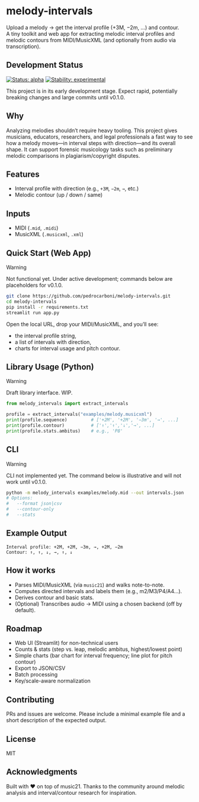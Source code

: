 # melody-intervals

Upload a melody → get the interval profile (+3M, −2m, …) and contour.  
A tiny toolkit and web app for extracting melodic interval profiles and melodic contours from MIDI/MusicXML (and optionally from audio via transcription).

## Development Status
[![Status: alpha](https://img.shields.io/badge/status-alpha-orange)](#)
[![Stability: experimental](https://img.shields.io/badge/stability-experimental-red)](#)

This project is in its early development stage. Expect rapid, potentially breaking changes and large commits until v0.1.0.

## Why

Analyzing melodies shouldn’t require heavy tooling. This project gives musicians, educators, researchers, and legal professionals a fast way to see how a melody moves—in interval steps with direction—and its overall shape. It can support forensic musicology tasks such as preliminary melodic comparisons in plagiarism/copyright disputes.


## Features

- Interval profile with direction (e.g., `+3M`, `−2m`, `→`, etc.)
- Melodic contour (up / down / same)

## Inputs

- MIDI (`.mid`, `.midi`)
- MusicXML (`.musicxml`, `.xml`)

## Quick Start (Web App)

> [!WARNING]
> Not functional yet. Under active development; commands below are placeholders for v0.1.0.

```bash
git clone https://github.com/pedrocarboni/melody-intervals.git
cd melody-intervals
pip install -r requirements.txt
streamlit run app.py
```

Open the local URL, drop your MIDI/MusicXML, and you’ll see:
- the interval profile string,
- a list of intervals with direction,
- charts for interval usage and pitch contour.

## Library Usage (Python)

> [!WARNING]
> Draft library interface. WIP.

```python
from melody_intervals import extract_intervals

profile = extract_intervals("examples/melody.musicxml")
print(profile.sequence)         # ['+2M', '+2M', '−3m', '→', ...]
print(profile.contour)          # ['↑','↑','↓','→', ...]
print(profile.stats.ambitus)    # e.g., 'P8'
```

## CLI

> [!WARNING]
> CLI not implemented yet. The command below is illustrative and will not work until v0.1.0.

```bash
python -m melody_intervals examples/melody.mid --out intervals.json
# Options:
#   --format json|csv
#   --contour-only
#   --stats
```

## Example Output

```
Interval profile: +2M, +2M, −3m, →, +2M, −2m
Contour: ↑, ↑, ↓, →, ↑, ↓
```

## How it works

- Parses MIDI/MusicXML (via `music21`) and walks note-to-note.
- Computes directed intervals and labels them (e.g., m2/M3/P4/A4…).
- Derives contour and basic stats.
- (Optional) Transcribes audio → MIDI using a chosen backend (off by default).

## Roadmap

- Web UI (Streamlit) for non-technical users
- Counts & stats (step vs. leap, melodic ambitus, highest/lowest point)
- Simple charts (bar chart for interval frequency; line plot for pitch contour)
- Export to JSON/CSV
- Batch processing
- Key/scale-aware normalization

## Contributing

PRs and issues are welcome. Please include a minimal example file and a short description of the expected output.

## License

MIT

## Acknowledgments

Built with ❤️ on top of music21. Thanks to the community around melodic analysis and interval/contour research for inspiration.
